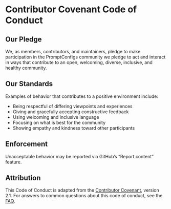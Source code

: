 # Contributor Covenant Code of Conduct

## Our Pledge
We, as members, contributors, and maintainers, pledge to make participation in the PromptConfigs community we pledge to act and interact in ways that contribute to an open, welcoming, diverse, inclusive, and healthy community.

## Our Standards
Examples of behavior that contributes to a positive environment include:
- Being respectful of differing viewpoints and experiences  
- Giving and gracefully accepting constructive feedback  
- Using welcoming and inclusive language  
- Focusing on what is best for the community  
- Showing empathy and kindness toward other participants

## Enforcement
Unacceptable behavior may be reported via GitHub’s “Report content” feature. 

## Attribution
This Code of Conduct is adapted from the [Contributor Covenant](https://www.contributor-covenant.org), version 2.1.
For answers to common questions about this code of conduct, see the [FAQ](https://www.contributor-covenant.org/faq).
